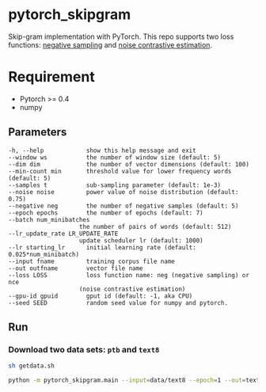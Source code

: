 # pytorch_skipgram

Skip-gram implementation with PyTorch.
This repo supports two loss functions: [negative sampling](https://papers.nips.cc/paper/5021-distributed-representations-of-words-and-phrases-and-their-compositionality.pdf) and [noise contrastive estimation](https://papers.nips.cc/paper/5165-learning-word-embeddings-efficiently-with-noise-contrastive-estimation.pdf).

# Requirement

- Pytorch >= 0.4 
- numpy

## Parameters

```
-h, --help            show this help message and exit
--window ws           the number of window size (default: 5)
--dim dim             the number of vector dimensions (default: 100)
--min-count min       threshold value for lower frequency words (default: 5)
--samples t           sub-sampling parameter (default: 1e-3)
--noise noise         power value of noise distribution (default: 0.75)
--negative neg        the number of negative samples (default: 5)
--epoch epochs        the number of epochs (default: 7)
--batch num_minibatches
                    the number of pairs of words (default: 512)
--lr_update_rate LR_UPDATE_RATE
                    update scheduler lr (default: 1000)
--lr starting_lr      initial learning rate (default: 0.025*num_minibatch)
--input fname         training corpus file name
--out outfname        vector file name
--loss LOSS           loss function name: neg (negative sampling) or nce
                    (noise contrastive estimation)
--gpu-id gpuid        gput id (default: -1, aka CPU)
--seed SEED           random seed value for numpy and pytorch.
```

## Run

### Download two data sets: `ptb` and `text8`
```bash
sh getdata.sh
```

```bash
python -m pytorch_skipgram.main --input=data/text8 --epoch=1 --out=text8.vec --min-count=5 --sample=1e-5 --batch=100 --negative=10 --gpu-id -1
```
